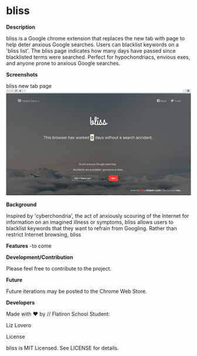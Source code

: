 # bliss
**Description**

bliss is a Google chrome extension that replaces the new tab with page to help deter anxious Google searches. Users can blacklist keywords on a 'bliss list'. The bliss page indicates how many days have passed since blacklisted terms were searched. Perfect for hypochondriacs, envious exes, and anyone prone to anxious Google searches. 

**Screenshots**

bliss new tab page
![Image of bliss mainpage](https://github.com/lizlove/bliss/blob/master/bliss_screenshot.png)


**Background**

Inspired by 'cyberchondria', the act of anxiously scouring of the Internet for information on an imagined illness or symptoms, bliss allows users to blacklist keywords that they want to refrain from Googling. Rather than restrict Internet browsing, bliss 

**Features**
-to come



**Development/Contribution**

Please feel free to contribute to the project.

**Future**

Future iterations may be posted to the Chrome Web Store.

**Developers**

Made with ♥ by // Flatiron School Student:

Liz Lovero

License

bliss is MIT Licensed. See LICENSE for details.
